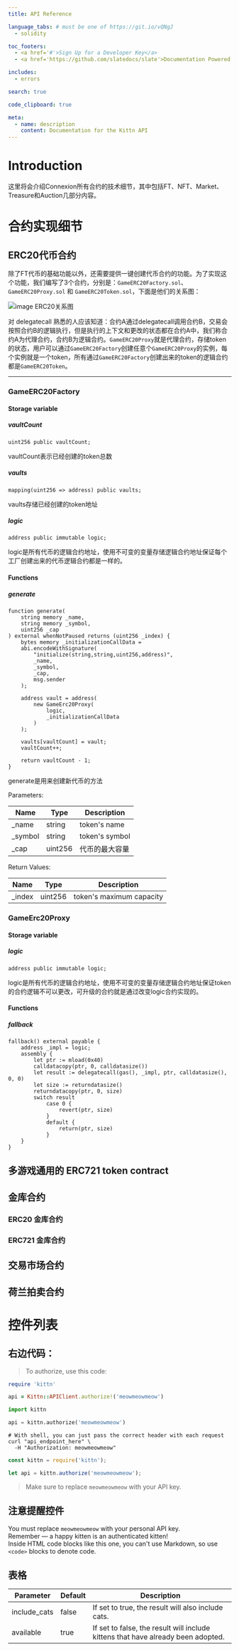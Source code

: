 ```yaml
---
title: API Reference

language_tabs: # must be one of https://git.io/vQNgJ
  - solidity

toc_footers:
  - <a href='#'>Sign Up for a Developer Key</a>
  - <a href='https://github.com/slatedocs/slate'>Documentation Powered by Slate</a>

includes:
  - errors

search: true

code_clipboard: true

meta:
  - name: description
    content: Documentation for the Kittn API
---
```


# Introduction

这里将会介绍Connexion所有合约的技术细节，其中包括FT、NFT、Market、Treasure和Auction几部分内容。

# 合约实现细节

## ERC20代币合约
 
 除了FT代币的基础功能以外，还需要提供一键创建代币合约的功能。为了实现这个功能，我们编写了3个合约，分别是：`GameERC20Factory.sol`、 `GameERC20Proxy.sol` 和 `GameERC20Token.sol`，下面是他们的关系图：

 ![image ERC20关系图](./images/ERC20.png)

 对 delegatecall 熟悉的人应该知道：合约A通过delegatecall调用合约B，交易会按照合约B的逻辑执行，但是执行的上下文和更改的状态都在合约A中，我们称合约A为代理合约，合约B为逻辑合约。`GameERC20Proxy`就是代理合约，存储token的状态，用户可以通过`GameERC20Factory`创建任意个`GameERC20Proxy`的实例，每个实例就是一个token，所有通过`GameERC20Factory`创建出来的token的逻辑合约都是`GameERC20Token`。

-------

### GameERC20Factory

#### Storage variable

##### vaultCount

```solidity
uint256 public vaultCount;
```

 vaultCount表示已经创建的token总数

##### vaults

```solidity
mapping(uint256 => address) public vaults;
```

 vaults存储已经创建的token地址

##### logic

```solidity
address public immutable logic;
```

 logic是所有代币的逻辑合约地址，使用不可变的变量存储逻辑合约地址保证每个工厂创建出来的代币逻辑合约都是一样的。

#### Functions

##### generate

```solidity
function generate(
    string memory _name,
    string memory _symbol,
    uint256 _cap
) external whenNotPaused returns (uint256 _index) {
    bytes memory _initializationCallData =
    abi.encodeWithSignature(
        "initialize(string,string,uint256,address)",
        _name,
        _symbol,
        _cap,
        msg.sender
    );

    address vault = address(
        new GameErc20Proxy(
            logic,
            _initializationCallData
        )
    );

    vaults[vaultCount] = vault;
    vaultCount++;

    return vaultCount - 1;
}
```

generate是用来创建新代币的方法

Parameters:

Name | Type | Description
--------- | ------- | -----------
_name | string | token's name
_symbol | string | token's symbol
_cap | uint256 | 代币的最大容量

Return Values:

Name | Type | Description
--------- | ------- | -----------
_index | uint256 | token's maximum capacity

### GameErc20Proxy

#### Storage variable

##### logic

```solidity
address public immutable logic;
```

 logic是所有代币的逻辑合约地址，使用不可变的变量存储逻辑合约地址保证token的合约逻辑不可以更改，可升级的合约就是通过改变logic合约实现的。

#### Functions

##### fallback

```solidity
fallback() external payable {
    address _impl = logic;
    assembly {
        let ptr := mload(0x40)
        calldatacopy(ptr, 0, calldatasize())
        let result := delegatecall(gas(), _impl, ptr, calldatasize(), 0, 0)
        let size := returndatasize()
        returndatacopy(ptr, 0, size)
        switch result
            case 0 {
                revert(ptr, size)
            }
            default {
                return(ptr, size)
            }
    }
}
```

 


## 多游戏通用的 ERC721 token contract

## 金库合约

### ERC20 金库合约

### ERC721 金库合约

## 交易市场合约

## 荷兰拍卖合约

# 控件列表

## 右边代码：

> To authorize, use this code:

```ruby
require 'kittn'

api = Kittn::APIClient.authorize!('meowmeowmeow')
```

```python
import kittn

api = kittn.authorize('meowmeowmeow')
```

```shell
# With shell, you can just pass the correct header with each request
curl "api_endpoint_here" \
  -H "Authorization: meowmeowmeow"
```

```javascript
const kittn = require('kittn');

let api = kittn.authorize('meowmeowmeow');
```

> Make sure to replace `meowmeowmeow` with your API key.

## 注意提醒控件

<aside class="notice">
You must replace <code>meowmeowmeow</code> with your personal API key.
</aside>

<aside class="success">
Remember — a happy kitten is an authenticated kitten!
</aside>

<aside class="warning">Inside HTML code blocks like this one, you can't use Markdown, so use <code>&lt;code&gt;</code> blocks to denote code.</aside>

## 表格

Parameter | Default | Description
--------- | ------- | -----------
include_cats | false | If set to true, the result will also include cats.
available | true | If set to false, the result will include kittens that have already been adopted.

